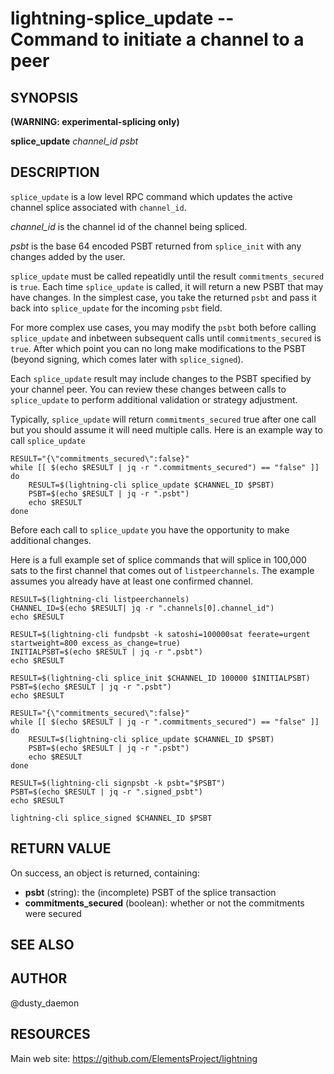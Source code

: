 lightning-splice\_update -- Command to initiate a channel to a peer
=====================================================================

SYNOPSIS
--------
**(WARNING: experimental-splicing only)**

**splice\_update** *channel\_id* *psbt*

DESCRIPTION
-----------

`splice_update` is a low level RPC command which updates the active channel
splice associated with `channel_id`.

*channel\_id* is the channel id of the channel being spliced.

*psbt* is the base 64 encoded PSBT returned from `splice_init` with any changes
added by the user.

`splice_update` must be called repeatidly until the result `commitments_secured`
is `true`. Each time `splice_update` is called, it will return a new PSBT that
may have changes. In the simplest case, you take the returned `psbt` and pass
it back into `splice_update` for the incoming `psbt` field.

For more complex use cases, you may modify the `psbt` both before calling
`splice_update` and inbetween subsequent calls until  `commitments_secured` is
`true`. After which point you can no long make modifications to the PSBT (beyond
signing, which comes later with `splice_signed`).

Each `splice_update` result may include changes to the PSBT specified by your
channel peer. You can review these changes between calls to `splice_update` to
perform additional validation or strategy adjustment.

Typically, `splice_update` will return `commitments_secured` true after one call
but you should assume it will need multiple calls. Here is an example way to
call `splice_update`
```shell
RESULT="{\"commitments_secured\":false}"
while [[ $(echo $RESULT | jq -r ".commitments_secured") == "false" ]]
do
	RESULT=$(lightning-cli splice_update $CHANNEL_ID $PSBT)
	PSBT=$(echo $RESULT | jq -r ".psbt")
	echo $RESULT
done
```

Before each call to `splice_update` you have the opportunity
to make additional changes.

Here is a full example set of splice commands that will splice in 100,000 sats
to the first channel that comes out of `listpeerchannels`. The example assumes
you already have at least one confirmed channel.
```shell
RESULT=$(lightning-cli listpeerchannels)
CHANNEL_ID=$(echo $RESULT| jq -r ".channels[0].channel_id")
echo $RESULT

RESULT=$(lightning-cli fundpsbt -k satoshi=100000sat feerate=urgent startweight=800 excess_as_change=true)
INITIALPSBT=$(echo $RESULT | jq -r ".psbt")
echo $RESULT

RESULT=$(lightning-cli splice_init $CHANNEL_ID 100000 $INITIALPSBT)
PSBT=$(echo $RESULT | jq -r ".psbt")
echo $RESULT

RESULT="{\"commitments_secured\":false}"
while [[ $(echo $RESULT | jq -r ".commitments_secured") == "false" ]]
do
	RESULT=$(lightning-cli splice_update $CHANNEL_ID $PSBT)
	PSBT=$(echo $RESULT | jq -r ".psbt")
	echo $RESULT
done

RESULT=$(lightning-cli signpsbt -k psbt="$PSBT")
PSBT=$(echo $RESULT | jq -r ".signed_psbt")
echo $RESULT

lightning-cli splice_signed $CHANNEL_ID $PSBT
```

RETURN VALUE
------------

[comment]: # (GENERATE-FROM-SCHEMA-START)
On success, an object is returned, containing:

- **psbt** (string): the (incomplete) PSBT of the splice transaction
- **commitments\_secured** (boolean): whether or not the commitments were secured

[comment]: # (GENERATE-FROM-SCHEMA-END)

SEE ALSO
--------

AUTHOR
------

@dusty\_daemon

RESOURCES
---------

Main web site: <https://github.com/ElementsProject/lightning>

[comment]: # ( SHA256STAMP:e7f65170f8d32eb56b327a4eae0b5978517aba8e4f12e8271e71481afc33e0f3)
